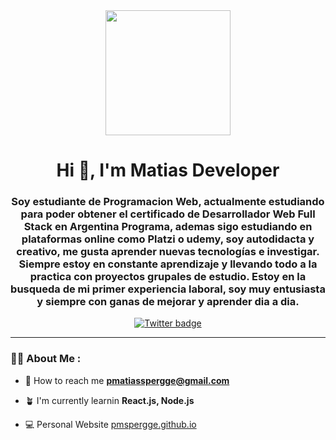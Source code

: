 <div id="header" align="center">
    <img src="https://media.giphy.com/media/qgQUggAC3Pfv687qPC/giphy.gif" width="200" />
    <h1 align="center"> Hi 👋, I'm Matias Developer </h1>
    <h3 align="center">Soy estudiante de Programacion Web, actualmente estudiando
        para poder obtener el certificado de Desarrollador Web Full Stack
        en Argentina Programa, ademas sigo estudiando en plataformas
        online como Platzi o udemy, soy autodidacta y creativo, me gusta
        aprender nuevas tecnologías e investigar. Siempre estoy en
        constante aprendizaje y llevando todo a la practica con proyectos
        grupales de estudio.
        Estoy en la busqueda de mi primer experiencia laboral, soy muy
        entusiasta y siempre con ganas de mejorar y aprender dia a dia.</h3>
</div>

<div id="badges" align="center">
    <a href="https://twitch.tv/mattlio">
      <img src="https://img.shields.io/twitch/status/mattlio?color=red&logo=Twitch&style=for-the-badge" alt="Twitter badge">
    </a>
</div>

---
### 😶‍🌫️ About Me :

- 📩 How to reach me **pmatiasspergge@gmail.com**

- 🪴 I'm currently learnin **React.js, Node.js**

- 💻 Personal Website [pmspergge.github.io](pmspergge.github.io)


<!--
**pmspergge/pmspergge** is a ✨ _special_ ✨ repository because its `README.md` (this file) appears on your GitHub profile.

Here are some ideas to get you started:

- 🔭 I’m currently working on ...
- 🌱 I’m currently learning ...
- 👯 I’m looking to collaborate on ...
- 🤔 I’m looking for help with ...
- 💬 Ask me about ...
- 📫 How to reach me: ...
- 😄 Pronouns: ...
- ⚡ Fun fact: ...
-->

